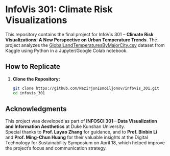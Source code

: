 # InfoVis 301: Climate Risk Visualizations

This repository contains the final project for InfoVis 301 – **Climate Risk Visualizations: A New Perspective on Urban Temperature Trends**. The project analyzes the [GlobalLandTemperaturesByMajorCity.csv](https://www.kaggle.com/code/antgoldbloom/exploring-climate-change-data/input?select=GlobalLandTemperaturesByMajorCity.csv) dataset from Kaggle using Python in a Jupyter/Google Colab notebook.

## How to Replicate

1. **Clone the Repository:**

   ```bash
   git clone https://github.com/NazirjonIsmoiljonov/infovis_301.git
   cd infovis_301

## Acknowledgments

This project was developed as part of **INFOSCI 301 – Data Visualization and Information Aesthetics** at Duke Kunshan University.  
Special thanks to **Prof. Luyao Zhang** for guidance, and to **Prof. Binbin Li** and **Prof. Ming-Chun Huang** for their valuable insights at the Digital Technology for Sustainability Symposium on April 18, which helped improve the project’s focus and communication strategy.
